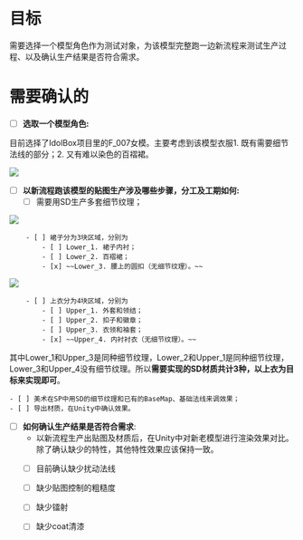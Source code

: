 # 目标
需要选择一个模型角色作为测试对象，为该模型完整跑一边新流程来测试生产过程、以及确认生产结果是否符合需求。



# 需要确认的
- [ ] **选取一个模型角色:**

目前选择了IdolBox项目里的F_007女模。主要考虑到该模型衣服1. 既有需要细节法线的部分；2. 又有难以染色的百褶裙。

![](https://cdn.nlark.com/yuque/0/2024/png/1660870/1721029115767-6611acbf-a186-42c3-81e8-7dfbd9ea94cc.png)



- [ ] **以新流程跑该模型的贴图生产涉及哪些步骤，分工及工期如何:**
    - [ ] 需要用SD生产多套细节纹理；

![](https://cdn.nlark.com/yuque/0/2024/png/1660870/1721029116158-8ff4d2aa-76b6-4b28-af0f-52a6617d015d.png)

        - [ ] 裙子分为3块区域，分别为
            - [ ] Lower_1. 裙子内衬；
            - [ ] Lower_2. 百褶裙；
            - [x] ~~Lower_3. 腰上的圆扣（无细节纹理）。~~

![](https://cdn.nlark.com/yuque/0/2024/png/1660870/1721029116500-83fc17da-c9af-491e-a17c-8f39ba4902c8.png)

        - [ ] 上衣分为4块区域，分别为
            - [ ] Upper_1. 外套和领结；
            - [ ] Upper_2. 扣子和徽章；
            - [ ] Upper_3. 衣领和袖套；
            - [x] ~~Upper_4. 内衬衬衣（无细节纹理）。~~

其中Lower_1和Upper_3是同种细节纹理，Lower_2和Upper_1是同种细节纹理，Lower_3和Upper_4没有细节纹理。所以**需要实现的SD材质共计3种，以上衣为目标来实现即可**。

    - [ ] 美术在SP中用SD的细节纹理和已有的BaseMap、基础法线来调效果；
    - [ ] 导出材质，在Unity中确认效果。



- [ ] **如何确认生产结果是否符合需求**:
    - 以新流程生产出贴图及材质后，在Unity中对新老模型进行渲染效果对比。除了确认缺少的特性，其他特性效果应该保持一致。
    - [ ] 目前确认缺少扰动法线
    - [ ] 缺少贴图控制的粗糙度
    - [ ] 缺少镭射
    - [ ] 缺少coat清漆





